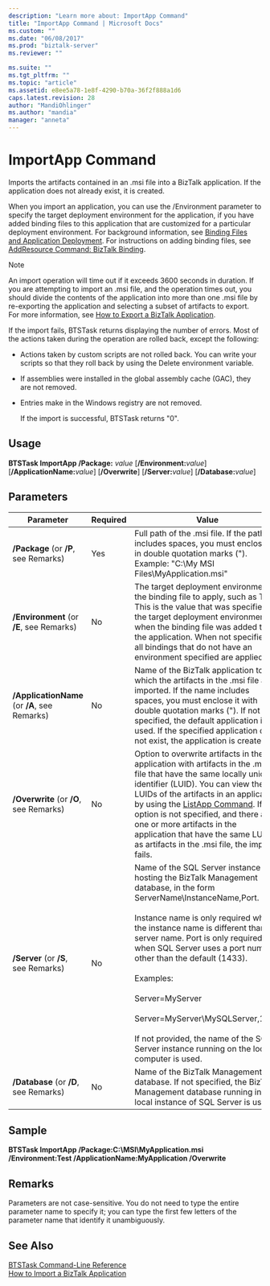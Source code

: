 ```yaml
---
description: "Learn more about: ImportApp Command"
title: "ImportApp Command | Microsoft Docs"
ms.custom: ""
ms.date: "06/08/2017"
ms.prod: "biztalk-server"
ms.reviewer: ""

ms.suite: ""
ms.tgt_pltfrm: ""
ms.topic: "article"
ms.assetid: e8ee5a78-1e8f-4290-b70a-36f2f888a1d6
caps.latest.revision: 28
author: "MandiOhlinger"
ms.author: "mandia"
manager: "anneta"
---
```

# ImportApp Command
Imports the artifacts contained in an .msi file into a BizTalk application. If the application does not already exist, it is created.  
  
 When you import an application, you can use the /Environment parameter to specify the target deployment environment for the application, if you have added binding files to this application that are customized for a particular deployment environment. For background information, see [Binding Files and Application Deployment](../core/binding-files-and-application-deployment.md). For instructions on adding binding files, see [AddResource Command: BizTalk Binding](../core/addresource-command-biztalk-binding.md).  
  
> [!NOTE]
>  An import operation will time out if it exceeds 3600 seconds in duration. If you are attempting to import an .msi file, and the operation times out, you should divide the contents of the application into more than one .msi file by re-exporting the application and selecting a subset of artifacts to export. For more information, see [How to Export a BizTalk Application](../core/how-to-export-a-biztalk-application.md).  
  
 If the import fails, BTSTask returns displaying the number of errors. Most of the actions taken during the operation are rolled back, except the following:  
  
- Actions taken by custom scripts are not rolled back. You can write your scripts so that they roll back by using the Delete environment variable.  
  
- If assemblies were installed in the global assembly cache (GAC), they are not removed.  
  
- Entries make in the Windows registry are not removed.  
  
  If the import is successful, BTSTask returns "0".  
  
## Usage  
 **BTSTask ImportApp /Package:** *value* [**/Environment:**<em>value</em>] [**/ApplicationName:**<em>value</em>] [**/Overwrite**] [**/Server:**<em>value</em>] [**/Database:**<em>value</em>]  
  
## Parameters  
  
|Parameter|Required|Value|  
|---------------|--------------|-----------|  
|**/Package** (or **/P**, see Remarks)|Yes|Full path of the .msi file. If the path includes spaces, you must enclose it in double quotation marks ("). Example: "C:\My MSI Files\MyApplication.msi"|  
|**/Environment** (or **/E**, see Remarks)|No|The target deployment environment of the binding file to apply, such as Test. This is the value that was specified for the target deployment environment when the binding file was added to the application. When not specified, all bindings that do not have an environment specified are applied.|  
|**/ApplicationName** (or **/A**, see Remarks)|No|Name of the BizTalk application to which the artifacts in the .msi file are imported. If the name includes spaces, you must enclose it with double quotation marks ("). If not specified, the default application is used. If the specified application does not exist, the application is created.|  
|**/Overwrite** (or **/O**, see Remarks)|No|Option to overwrite artifacts in the application with artifacts in the .msi file that have the same locally unique identifier (LUID). You can view the LUIDs of the artifacts in an application by using the [ListApp Command](../core/listapp-command.md). If this option is not specified, and there are one or more artifacts in the application that have the same LUID as artifacts in the .msi file, the import fails.|  
|**/Server** (or **/S**, see Remarks)|No|Name of the SQL Server instance hosting the BizTalk Management database, in the form ServerName\InstanceName,Port.<br /><br /> Instance name is only required when the instance name is different than the server name. Port is only required when SQL Server uses a port number other than the default (1433).<br /><br /> Examples:<br /><br /> Server=MyServer<br /><br /> Server=MyServer\MySQLServer,1533<br /><br /> If not provided, the name of the SQL Server instance running on the local computer is used.|  
|**/Database** (or **/D**, see Remarks)|No|Name of the BizTalk Management database. If not specified, the BizTalk Management database running in the local instance of SQL Server is used.|  
  
## Sample  
 **BTSTask ImportApp /Package:C:\MSI\MyApplication.msi /Environment:Test /ApplicationName:MyApplication /Overwrite**  
  
## Remarks  
 Parameters are not case-sensitive. You do not need to type the entire parameter name to specify it; you can type the first few letters of the parameter name that identify it unambiguously.  
  
## See Also  
 [BTSTask Command-Line Reference](../core/btstask-command-line-reference.md)   
 [How to Import a BizTalk Application](../core/how-to-import-a-biztalk-application.md)
